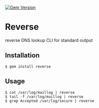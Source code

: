 [![Gem Version](https://badge.fury.io/rb/reverse.png)](http://badge.fury.io/rb/reverse)

# Reverse

reverse DNS lookup CLI for standard output

## Installation

    $ gem install reverse

## Usage

    $ cat /var/log/maillog | reverse
    $ tail -f /var/log/maillog | reverse
    $ grep Accepted /var/log/secure | reverse

